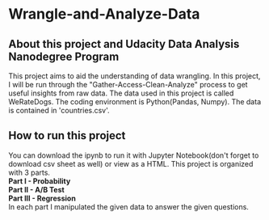 # Wrangle-and-Analyze-Data
## About this project and Udacity Data Analysis Nanodegree Program
This project aims to aid the understanding of data wrangling. In this project, I will be run through the "Gather-Access-Clean-Analyze" process to get useful insights from raw data.
The data used in this project is called WeRateDogs.
The coding environment is Python(Pandas, Numpy). The data is contained in 'countries.csv'.
## How to run this project
You can download the ipynb to run it with Jupyter Notebook(don't forget to download csv sheet as well) or view as a HTML.
This project is organized with 3 parts.<br>
**Part I - Probability<br>
Part II - A/B Test<br>
Part III - Regression**<br>
In each part I manipulated the given data to answer the given questions.
